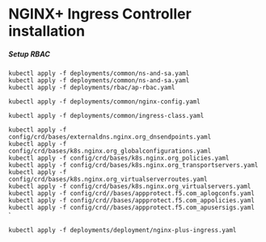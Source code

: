 # NGINX+ Ingress Controller installation

##### Setup RBAC
`kubectl apply -f deployments/common/ns-and-sa.yaml`<br>
`kubectl apply -f deployments/common/ns-and-sa.yaml`<br>
`kubectl apply -f deployments/rbac/ap-rbac.yaml`<br>

<!--- create common resources ---> 

<!--- create default server secret ---> 
<!--- kubectl apply -f examples/shared-examples/default-server-secret/default-server-secret.yaml ---> 

<!--- create a configmap ---> 
`kubectl apply -f deployments/common/nginx-config.yaml`

<!--- create an ingress-class ---> 
`kubectl apply -f deployments/common/ingress-class.yaml`

<!--- create crds ---> 
`kubectl apply -f config/crd/bases/externaldns.nginx.org_dnsendpoints.yaml`<br>
`kubectl apply -f config/crd/bases/k8s.nginx.org_globalconfigurations.yaml`<br>
`kubectl apply -f config/crd/bases/k8s.nginx.org_policies.yaml`<br>
`kubectl apply -f config/crd/bases/k8s.nginx.org_transportservers.yaml`<br>
`kubectl apply -f config/crd/bases/k8s.nginx.org_virtualserverroutes.yaml`<br>
`kubectl apply -f config/crd/bases/k8s.nginx.org_virtualservers.yaml`<br>
`kubectl apply -f config/crd//bases/appprotect.f5.com_aplogconfs.yaml`<br>
`kubectl apply -f config/crd//bases/appprotect.f5.com_appolicies.yaml`<br>
`kubectl apply -f config/crd//bases/appprotect.f5.com_apusersigs.yaml`<br>`

<!--- deploy N+ ---> 
`kubectl apply -f deployments/deployment/nginx-plus-ingress.yaml`<br>

